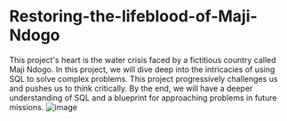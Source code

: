 # Restoring-the-lifeblood-of-Maji-Ndogo
This project's heart is the water crisis faced by a fictitious country called Maji Ndogo. In this project, we will dive deep into the intricacies of
using SQL to solve complex problems.
This project progressively challenges us and pushes us to think critically. By the end, we will have
a deeper understanding of SQL and a blueprint for approaching problems in future missions.
![image](https://github.com/HelmyGamal/Restoring-the-lifeblood-of-Maji-Ndogo/assets/98733733/f6290a72-a563-4b3a-8a5c-2c12849426d2)
